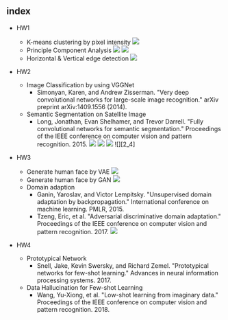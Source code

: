 ## index
* HW1
  * K-means clustering by pixel intensity
    ![][1_1]
  * Principle Component Analysis
    ![][1_2]
    ![][1_3]
  * Horizontal & Vertical edge detection
    ![][1_4]
  
* HW2
  * Image Classification by using VGGNet
    * Simonyan, Karen, and Andrew Zisserman. "Very deep convolutional networks for large-scale image recognition." arXiv preprint arXiv:1409.1556 (2014).
  * Semantic Segmentation on Satellite Image
    * Long, Jonathan, Evan Shelhamer, and Trevor Darrell. "Fully convolutional networks for semantic segmentation." Proceedings of the IEEE conference on computer vision and pattern recognition. 2015.
    ![][2_1]
    ![][2_2]
    ![][2_3]
    ![][2_4]
  
* HW3
  * Generate human face by VAE
    ![][3_1]
  * Generate human face by GAN
    ![][3_2]
  * Domain adaption
    * Ganin, Yaroslav, and Victor Lempitsky. "Unsupervised domain adaptation by backpropagation." International conference on machine learning. PMLR, 2015.
    * Tzeng, Eric, et al. "Adversarial discriminative domain adaptation." Proceedings of the IEEE conference on computer vision and pattern recognition. 2017.
    ![][3_3]
  
* HW4
  * Prototypical Network
    * Snell, Jake, Kevin Swersky, and Richard Zemel. "Prototypical networks for few-shot learning." Advances in neural information processing systems. 2017.
  * Data Hallucination for Few-shot Learning
    * Wang, Yu-Xiong, et al. "Low-shot learning from imaginary data." Proceedings of the IEEE conference on computer vision and pattern recognition. 2018.

[1_1]:/imgs/1_1.png
[1_2]:/imgs/1_2.png
[1_3]:/imgs/1_3.png
[1_4]:/imgs/1_4.png
[2_1]:/imgs/2_1.jpg
[2_2]:/imgs/2_2.png
[2_3]:/imgs/2_3.jpg
[2_3]:/imgs/2_4.png
[3_1]:/imgs/3_1.png
[3_2]:/imgs/3_2.png
[3_3]:/imgs/3_3.png
